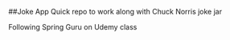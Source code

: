 ##Joke App
Quick repo to work along with Chuck Norris joke jar

Following Spring Guru on Udemy class